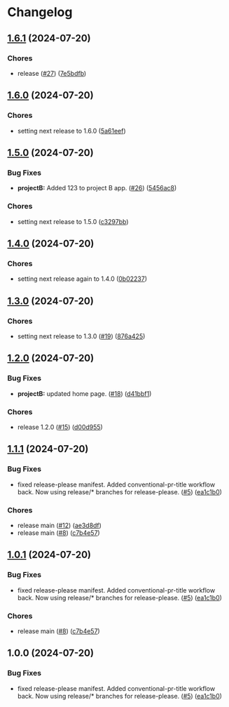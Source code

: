 # Changelog

## [1.6.1](https://github.com/lpezet/testing-release-please/compare/project-b-v1.6.0...project-b-v1.6.1) (2024-07-20)


### Chores

* release ([#27](https://github.com/lpezet/testing-release-please/issues/27)) ([7e5bdfb](https://github.com/lpezet/testing-release-please/commit/7e5bdfb0e9c9f2cfb92b13e4f48fa18893f20d57))

## [1.6.0](https://github.com/lpezet/testing-release-please/compare/project-b-v1.5.0...project-b-v1.6.0) (2024-07-20)


### Chores

* setting next release to 1.6.0 ([5a61eef](https://github.com/lpezet/testing-release-please/commit/5a61eef920a340ec69b0a6a5994c040fc9726c7a))

## [1.5.0](https://github.com/lpezet/testing-release-please/compare/project-b-v1.4.0...project-b-v1.5.0) (2024-07-20)


### Bug Fixes

* **projectB:** Added 123 to project B app. ([#26](https://github.com/lpezet/testing-release-please/issues/26)) ([5456ac8](https://github.com/lpezet/testing-release-please/commit/5456ac864211f03f3ce36b83647e6f063ae21659))


### Chores

* setting next release to 1.5.0 ([c3297bb](https://github.com/lpezet/testing-release-please/commit/c3297bbd2b559c533568dcd36c1dd1b06bb9434b))

## [1.4.0](https://github.com/lpezet/testing-release-please/compare/project-b-v1.3.0...project-b-v1.4.0) (2024-07-20)


### Chores

* setting next release again to 1.4.0 ([0b02237](https://github.com/lpezet/testing-release-please/commit/0b02237b43872249b50cb443c98a8191b195aac3))

## [1.3.0](https://github.com/lpezet/testing-release-please/compare/project-b-v1.2.0...project-b-v1.3.0) (2024-07-20)


### Chores

* setting next release to 1.3.0 ([#19](https://github.com/lpezet/testing-release-please/issues/19)) ([876a425](https://github.com/lpezet/testing-release-please/commit/876a4257ec4b6dcdfbd56a8ba6823a28125f1e50))

## [1.2.0](https://github.com/lpezet/testing-release-please/compare/project-b-v1.1.1...project-b-v1.2.0) (2024-07-20)


### Bug Fixes

* **projectB:** updated home page. ([#18](https://github.com/lpezet/testing-release-please/issues/18)) ([d41bbf1](https://github.com/lpezet/testing-release-please/commit/d41bbf112ea6f0190291bb3038b1ee3086e5396a))


### Chores

* release 1.2.0 ([#15](https://github.com/lpezet/testing-release-please/issues/15)) ([d00d955](https://github.com/lpezet/testing-release-please/commit/d00d95554fe9456008d76ee06fd1046cc3ceef64))

## [1.1.1](https://github.com/lpezet/testing-release-please/compare/project-b-v1.1.0...project-b-v1.1.1) (2024-07-20)


### Bug Fixes

* fixed release-please manifest. Added conventional-pr-title workflow back. Now using release/* branches for release-please. ([#5](https://github.com/lpezet/testing-release-please/issues/5)) ([ea1c1b0](https://github.com/lpezet/testing-release-please/commit/ea1c1b0c96191f5c5247af4e53f81ad6b00f3d05))


### Chores

* release main ([#12](https://github.com/lpezet/testing-release-please/issues/12)) ([ae3d8df](https://github.com/lpezet/testing-release-please/commit/ae3d8dfeea819c5ac6b2381cbd77e1a9df2212a2))
* release main ([#8](https://github.com/lpezet/testing-release-please/issues/8)) ([c7b4e57](https://github.com/lpezet/testing-release-please/commit/c7b4e5779cbaf292752f305f37cdfb6231113189))

## [1.0.1](https://github.com/lpezet/testing-release-please/compare/project-b-v1.0.0...project-b-v1.0.1) (2024-07-20)


### Bug Fixes

* fixed release-please manifest. Added conventional-pr-title workflow back. Now using release/* branches for release-please. ([#5](https://github.com/lpezet/testing-release-please/issues/5)) ([ea1c1b0](https://github.com/lpezet/testing-release-please/commit/ea1c1b0c96191f5c5247af4e53f81ad6b00f3d05))


### Chores

* release main ([#8](https://github.com/lpezet/testing-release-please/issues/8)) ([c7b4e57](https://github.com/lpezet/testing-release-please/commit/c7b4e5779cbaf292752f305f37cdfb6231113189))

## 1.0.0 (2024-07-20)


### Bug Fixes

* fixed release-please manifest. Added conventional-pr-title workflow back. Now using release/* branches for release-please. ([#5](https://github.com/lpezet/testing-release-please/issues/5)) ([ea1c1b0](https://github.com/lpezet/testing-release-please/commit/ea1c1b0c96191f5c5247af4e53f81ad6b00f3d05))
